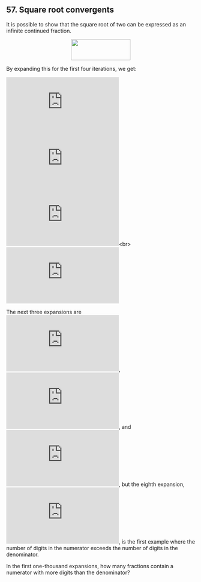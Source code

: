 ## 57. Square root convergents

It is possible to show that the square root of two can be expressed as an infinite continued fraction.

<p align="center">
  <img src="https://latex.codecogs.com/svg.latex?%5Csqrt%7B2%7D%20%3D%201%20&plus;%20%5Cfrac%7B1%7D%7B2%20&plus;%20%5Cfrac%7B1%7D%7B2%20&plus;%20%5Cfrac%7B1%7D%7B2%20&plus;%20%5Cfrac%7B1%7D%7B...%7D%7D%7D%7D" width="158" height="56">
</p>

By expanding this for the first four iterations, we get:

![1 + \frac{1}{2} = \frac{3}{2} = 1.5](https://latex.codecogs.com/svg.latex?1%20&plus;%20%5Cfrac%7B1%7D%7B2%7D%20%3D%20%5Cfrac%7B3%7D%7B2%7D%20%3D%201.5)<br>
![1 + \frac{1}{2 + \frac{1}{2}} = \frac{7}{5} = 1.4](https://latex.codecogs.com/svg.latex?1%20&plus;%20%5Cfrac%7B1%7D%7B2%20&plus;%20%5Cfrac%7B1%7D%7B2%7D%7D%20%3D%20%5Cfrac%7B7%7D%7B5%7D%20%3D%201.4)<br>
![1 + \frac{1}{2 + \frac{1}{2 + \frac{1}{2}}} = \frac{17}{12} = 1.41666...](https://latex.codecogs.com/svg.latex?1%20&plus;%20%5Cfrac%7B1%7D%7B2%20&plus;%20%5Cfrac%7B1%7D%7B2%20&plus;%20%5Cfrac%7B1%7D%7B2%7D%7D%7D%20%3D%20%5Cfrac%7B17%7D%7B12%7D%20%3D%201.41666...)<br>
![1 + \frac{1}{2 + \frac{1}{2 + \frac{1}{2 + \frac{1}{2}}}} = \frac{41}{29} = 1.41379...](https://latex.codecogs.com/svg.latex?1%20&plus;%20%5Cfrac%7B1%7D%7B2%20&plus;%20%5Cfrac%7B1%7D%7B2%20&plus;%20%5Cfrac%7B1%7D%7B2%20&plus;%20%5Cfrac%7B1%7D%7B2%7D%7D%7D%7D%20%3D%20%5Cfrac%7B41%7D%7B29%7D%20%3D%201.41379...)

The next three expansions are ![\frac{99}{70}](https://latex.codecogs.com/svg.latex?%5Cfrac%7B99%7D%7B70%7D), ![\frac{239}{169}](https://latex.codecogs.com/svg.latex?%5Cfrac%7B239%7D%7B169%7D), and ![\frac{577}{408}](https://latex.codecogs.com/svg.latex?%5Cfrac%7B577%7D%7B408%7D), but the eighth expansion, ![\frac{1393}{985}](https://latex.codecogs.com/svg.latex?%5Cfrac%7B1393%7D%7B985%7D), is the first example where the number of digits in the numerator exceeds the number of digits in the denominator.

In the first one-thousand expansions, how many fractions contain a numerator with more digits than the denominator?
